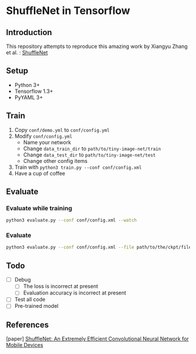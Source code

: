 # ShuffleNet in Tensorflow

## Introduction

This repository attempts to reproduce this amazing work by Xiangyu Zhang et al. : [ShuffleNet](https://arxiv.org/abs/1707.01083)

## Setup

- Python 3+
- Tensorflow 1.3+
- PyYAML 3+

## Train

1. Copy `conf/demo.yml` to `conf/config.yml`
1. Modify `conf/config.yml`
    - Name your network
    - Change `data_train_dir` to `path/to/tiny-image-net/train`
    - Change `data_test_dir` to `path/to/tiny-image-net/test`
    - Change other config items
1. Train with `python3 train.py --conf conf/config.xml`
1. Have a cup of coffee

## Evaluate

### Evaluate while training

```bash
python3 evaluate.py --conf conf/config.xml --watch
```

### Evaluate

```bash
python3 evaluate.py --conf conf/config.xml --file path/to/the/ckpt/file.ckpt
```

## Todo

- [ ] Debug
    - [ ] The loss is incorrect at present
    - [ ] Evaluation accuracy is incorrect at present
- [ ] Test all code
- [ ] Pre-trained model

## References

[paper] [ShuffleNet: An Extremely Efficient Convolutional Neural Network for Mobile Devices](https://arxiv.org/abs/1707.01083)
